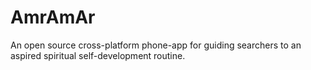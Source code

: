 AmrAmAr
=======

An open source cross-platform phone-app for guiding searchers to an aspired spiritual self-development routine.
